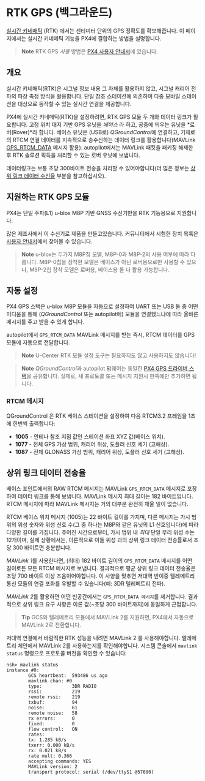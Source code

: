 # RTK GPS (백그라운드)

[실시간 키네매틱](https://en.wikipedia.org/wiki/Real_Time_Kinematic) (RTK) 에서는 센티미터 단위의 GPS 정확도를 확보해줍니다. 이 페이지에서는 실시간 키네메틱 기능을 PX4에 결합하는 방법을 설명합니다.

> **Note** RTK GPS *사용* 방법은 [PX4 사용자 안내서](https://docs.px4.io/master/en/advanced_features/rtk-gps.html)에 있습니다.

## 개요

실시간 키네매틱(RTK)은 시그널 정보 내용 그 자체를 활용하지 않고, 시그널 캐리어 전파의 파장 측정 방식을 활용합니다. 단일 참조 스테이션에 의존하여 다중 모바일 스테이션을 대상으로 동작할 수 있는 실시간 연결을 제공합니다.

PX4에 실시간 키네매틱(RTK)을 설정하려면, RTK GPS 모듈 두 개와 데이터 링크가 필요합니다. 고정 위치 대지 기반 GPS 유닛을 *베이스* 라 하고, 공중에 띄우는 유닛을 *로버(Rover)*라 합니다. 베이스 유닛은 (USB로) *QGroundControl*에 연결하고, 기체로의 RTCM 연결 데이터를 지속적으로 송수신하는 데이터 링크를 활용합니다(MAVLink [GPS_RTCM_DATA](https://mavlink.io/en/messages/common.html#GPS_RTCM_DATA) 메시지 활용). autopilot에서는 MAVLink 패킷을 패키징 해제한 후 RTK 솔루션 획득을 처리할 수 있는 로버 유닛에 보냅니다.

데이터링크는 보통 초당 300바이트 전송을 처리할 수 있어야합니다(더 많은 정보는 [상위 링크 데이터 수신율](#uplink-datarate) 부분을 참고하십시오).

## 지원하는 RTK GPS 모듈

PX4는 단일 주파(L1) u-blox M8P 기반 GNSS 수신기만을 RTK 기능용으로 지원합니다.

많은 제조사에서 이 수신기로 제품을 만들고있습니다. 커뮤니티에서 시험한 장치 목록은 [사용자 안내서](https://docs.px4.io/master/en/gps_compass/rtk_gps.html#supported-rtk-devices)에서 찾아볼 수 있습니다. 

> **Note** u-blox는 두가지 M8P칩 모델, M8P-0과 M8P-2의 사용 여부에 따라 다릅니다. M8P-0칩을 장착한 모델은 베이스가 아닌 로버용으로만 사용할 수 있으나, M8P-2칩 장착 모델은 로버용, 베이스용 둘 다 활용 가능합니다.

## 자동 설정

PX4 GPS 스택은 u-blox M8P 모듈을 자동으로 설정하여 UART 또는 USB 둘 중 어떤 미디움을 통해 (*QGroundControl* 또는 autopilot에) 모듈을 연결했느냐에 따라 올바른 메시지를 주고 받을 수 있게 합니다.

autopilot에서 `GPS_RTCM_DATA` MAVLink 메시지를 받는 즉시, RTCM 데이터를 GPS 모듈에 자동으로 전달합니다.

> **Note** U-Center RTK 모듈 설정 도구는 필요하지도 않고 사용하지도 않습니다!

<span></span>

> **Note** *QGroundControl*과 autopilot 펌웨어는 동일한 [PX4 GPS 드라이버 스택](https://github.com/PX4/GpsDrivers)을 공유합니다. 실제로, 새 프로토콜 또는 메시지 지원시 한쪽에만 추가하면 됩니다.

### RTCM 메시지

QGroundControl 은 RTK 베이스 스테이션을 설정하여 다음 RTCM3.2 프레임을 1초에 한번씩 출력합니다:

- **1005** - 안테나 참조 지점 값인 스테이션 좌표 XYZ 값(베이스 위치).
- **1077** - 전체 GPS 가상 범위, 캐리어 위상, 도플러 신호 세기 (고해상).
- **1087** - 전체 GLONASS 가상 범위, 캐리어 위상, 도플러 신호 세기 (고해상).

## 상위 링크 데이터 전송율

베이스 포인트에서의 RAW RTCM 메시지는 MAVLink `GPS_RTCM_DATA` 메시지로 포장하여 데이터 링크를 통해 보냅니다. MAVLink 메시지 최대 길이는 182 바이트입니다. RTCM 메시지에 따라 MAVLink 메시지는 거의 대부분 완전히 채울 일이 없습니다.

RTCM 베이스 위치 메시지 (1005)는 22 바이트 길이를 가지며, 다른 메시지는 가시 범위의 위성 숫자와 위성 신호 수(그 중 하나는 M8P와 같은 유닛의 L1 신호입니다)에 따라 다양한 길이를 가집니다. 주어진 시간으로부터, 가시 범위 내 *최대* 단일 무리 위성 수는 12개이며, 실제 상황에서는, 이론적으로 이들 위성 과의 상위 링크 데이터 전송률로서 초당 300 바이트면 충분합니다.

*MAVLink 1*를 사용한다면, (최대) 182 바이트 길이의 `GPS_RTCM_DATA` 메시지를 어떤 길이로든 모든 RTCM 메시지로 보냅니다. 결과적으로 평균 상위 링크 데이터 전송율은 초당 700 바이트 이상 즈음이어야합니다. 이 사양을 맞추면 저대역 반이중 텔레메트리 통신 모듈의 연결 포화를 유발할 수 있습니다(예: 3DR 텔레메트리 전파).

*MAVLink 2*를 활용하면 어떤 빈공간에서는 `GPS_RTCM_DATA 메시지`를 제거합니다. 결과적으로 상위 링크 요구 사항은 이론 값(~초당 300 바이트까지)에 동일하게 근접합니다.

> **Tip** GCS와 텔레메트리 모듈에서 MAVLink 2를 지원하면, PX4에서 자동으로 MAVLink 2로 전환합니다.

저대역 연결에서 바람직한 RTK 성능을 내려면 MAVLink 2 를 사용해야합니다. 텔레메트리 체인에서 MAVLink 2를 사용하는지를 확인해야합니다. 시스템 콘솔에서 `mavlink status` 명령으로 프로토콜 버전을 확인할 수 있습니다:

    nsh> mavlink status
    instance #0:
            GCS heartbeat:  593486 us ago
            mavlink chan: #0
            type:           3DR RADIO
            rssi:           219
            remote rssi:    219
            txbuf:          94
            noise:          61
            remote noise:   58
            rx errors:      0
            fixed:          0
            flow control:   ON
            rates:
            tx: 1.285 kB/s
            txerr: 0.000 kB/s
            rx: 0.021 kB/s
            rate mult: 0.366
            accepting commands: YES
            MAVLink version: 2
            transport protocol: serial (/dev/ttyS1 @57600)